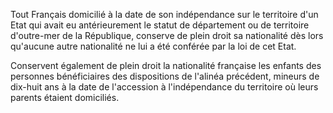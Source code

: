 Tout Français domicilié à la date de son indépendance sur le territoire d'un Etat qui avait eu antérieurement le statut de département ou de territoire d'outre-mer de la République, conserve de plein droit sa nationalité dès lors qu'aucune autre nationalité ne lui a été conférée par la loi de cet Etat.

Conservent également de plein droit la nationalité française les enfants des personnes bénéficiaires des dispositions de l'alinéa précédent, mineurs de dix-huit ans à la date de l'accession à l'indépendance du territoire où leurs parents étaient domiciliés.
